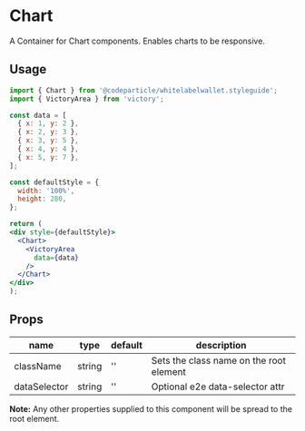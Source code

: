 # Chart

A Container for Chart components. Enables charts to be responsive. 

## Usage

```jsx
import { Chart } from '@codeparticle/whitelabelwallet.styleguide';
import { VictoryArea } from 'victory';

const data = [
  { x: 1, y: 2 },
  { x: 2, y: 3 },
  { x: 3, y: 5 },
  { x: 4, y: 4 },
  { x: 5, y: 7 },
];

const defaultStyle = {
  width: '100%',
  height: 280,
};

return (
<div style={defaultStyle}>
  <Chart>
    <VictoryArea
      data={data}
    />
  </Chart>
</div>
);
```

## Props

| name | type | default | description |
| ---- | ---- | ------- | ----------- |
| className | string | '' | Sets the class name on the root element |
| dataSelector | string | '' | Optional e2e data-selector attr |

**Note:** Any other properties supplied to this component will be spread to the root element.
